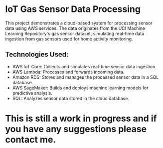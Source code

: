 # IoT Gas Sensor Data Processing #

This project demonstrates a cloud-based system for processing sensor data using AWS services. The data originates from the UCI Machine Learning Repository's gas sensor dataset, simulating real-time data ingestion from gas sensors used for home activity monitoring.

## Technologies Used:
- AWS IoT Core: Collects and simulates real-time sensor data ingestion.
- AWS Lambda: Processes and forwards incoming data.
- Amazon RDS: Stores and manages the processed sensor data in a SQL database.
- AWS SageMaker: Builds and deploys machine learning models for predictive analysis.
- SQL: Analyzes sensor data stored in the cloud database.

# This is still a work in progress and if you have any suggestions please contact me.